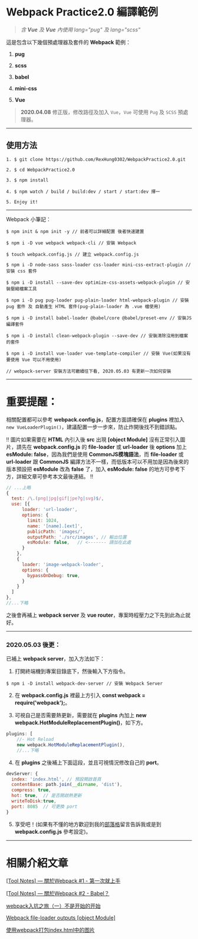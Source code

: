 # Webpack Practice2.0 編譯範例
> *含 **Vue** 及 **Vue** 內使用 lang="pug" 及 lang="scss"*

這是包含以下幾個預處理器及套件的 **Webpack** 範例：

1. **pug**

2. **scss**

3. **babel**

4. **mini-css**

5. **Vue**

> **2020.04.08** 修正版，修改路徑及加入 `Vue`，`Vue` 可使用 `Pug` 及 `SCSS` 預處理器。

---

## 使用方法

```
1. $ git clone https://github.com/RexHung0302/WebpackPractice2.0.git

2. $ cd WebpackPractice2.0

3. $ npm install

4. $ npm watch / build / build:dev / start / start:dev 擇一

5. Enjoy it!
```

---

Webpack 小筆記：

```
$ npm init & npm init -y // 前者可以詳細配置 後者快速建置

$ npm i -D vue webpack webpack-cli // 安裝 Webpack

$ touch webpack.config.js // 建立 webpack.config.js

$ npm i -D node-sass sass-loader css-loader mini-css-extract-plugin // 安裝 css 套件

$ npm i -D install --save-dev optimize-css-assets-webpack-plugin // 安裝壓縮檔案工具

$ npm i -D pug pug-loader pug-plain-loader html-webpack-plugin // 安裝 pug 套件 及 自動產生 HTML 套件(pug-plain-loader 為 .vue 檔使用)

$ npm i -D install babel-loader @babel/core @babel/preset-env // 安裝JS編譯套件

$ npm i -D install clean-webpack-plugin --save-dev // 安裝清除沒用到檔案的套件

$ npm i -D install vue-loader vue-template-compiler // 安裝 Vue(如果沒有要使用 Vue 可以不用使用)

// webpack-server 安裝方法可繼續往下看, 2020.05.03 有更新一次如何安裝

```

---

# 重要提醒：

相關配置都可以參考 **webpack.config.js**，配置方面請確保在 **plugins** 裡加入 `new VueLoaderPlugin()`，建議配置一步一步來，防止炸開後找不到錯誤點。

!! 圖片如果需要在 **HTML** 內引入後 **src** 出現 **[object Module]** 沒有正常引入圖片，請先在 **webpack.config.js** 的 **file-loader** 或 **url-loader** 後 **options** 加上 **esModule: false**，因為我們是使用 **CommonJS模塊語法**，而 **file-loader** 或 **url-loader** 跟 **CommonJS** 編譯方法不一樣，而低版本可以不用加是因為後來的版本預設把 **esModule** 改為 **false** 了，加入 **esModule: false** 的地方可參考下方，詳細文章可參考本文最後連結。 !!

```javascript
// ...上略
{
  test: /\.(png|jpg|gif|jpe?g|svg)$/,
  use: [{
      loader: 'url-loader',
      options: {
        limit: 1024,
        name: '[name].[ext]',
        publicPath: 'images/',
        outputPath: './src/images', // 輸出位置
        esModule: false,   // <------- 請加在此處
      }
    },
    {
      loader: 'image-webpack-loader',
      options: {
        bypassOnDebug: true,
      }
    }
  ]
},
//...下略
```

之後會再補上 **webpack server** 及 **vue router**，專案時程壓力之下先到此為止就好。

---

### 2020.05.03 後更：

已補上 **webpack server**，加入方法如下：

1. 打開終端機到專案目錄底下，然後輸入下方指令。

```
$ npm i -D install webpack-dev-server // 安裝 Webpack Server
```

2. 在 **webpack.config.js** 裡最上方引入 **const webpack = require('webpack');**。

3. 可視自己是否需要熱更新，需要就在 **plugins** 內加上 **new webpack.HotModuleReplacementPlugin()**，如下方。

```javascript
plugins: [
    //- Hot Reload
    new webpack.HotModuleReplacementPlugin(),
    //...下略
```

4. 在 **plugins** 之後補上下面這段，並且可視情況修改自己的 **port**。

```javascript
devServer: {
  index: 'index.html', // 預設開啟首頁
  contentBase: path.join(__dirname, 'dist'),
  compress: true,
  hot: true,  // 是否開啟熱更新
  writeToDisk:true,
  port: 8085  // 可更換 port
}
```

5. 享受吧！(如果有不懂的地方歡迎到我的[部落格](https://rexhung0302.github.io/2020/03/21/20200321/)留言告訴我或是到 **webpack.config.js** 參考設定)。

---

# 相關介紹文章

[[Tool Notes] — 關於Webpack #1 - 第一次就上手](https://rexhung0302.github.io/2019/06/18/20190618/)

[[Tool Notes] — 關於Webpack #2 - Babel？](https://rexhung0302.github.io/2020/03/21/20200321/)

[webpack入坑之旅（一）不是开始的开始](https://blog.guowenfh.com/2016/03/24/vue-webpack-01-base/)

[Webpack file-loader outputs [object Module]](https://stackoverflow.com/questions/59070216/webpack-file-loader-outputs-object-module)

[使用webpack打包index.html中的图片](https://juejin.im/post/5d7752036fb9a06b2a20686f)
